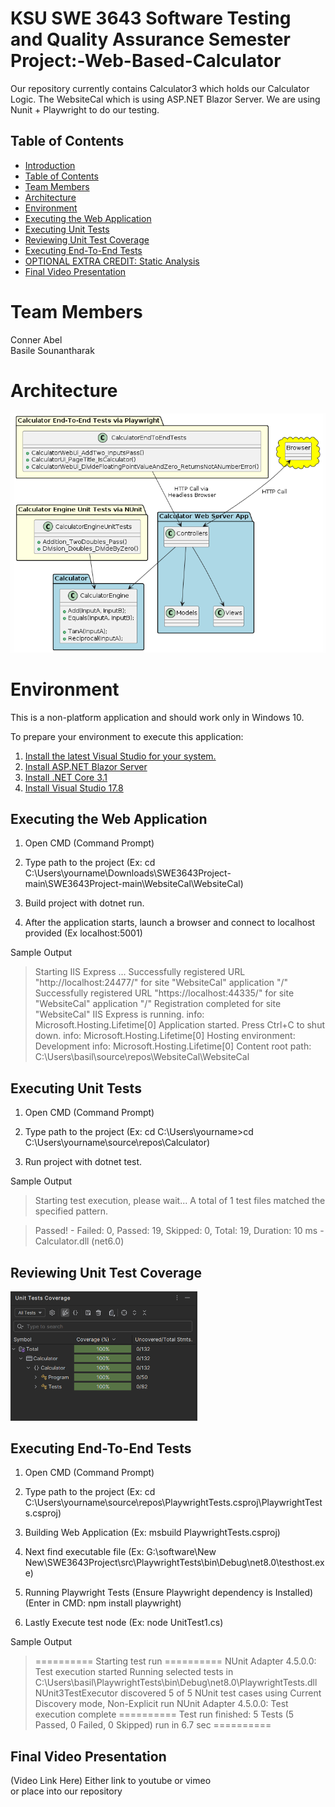 # KSU SWE 3643 Software Testing and Quality Assurance Semester Project:-Web-Based-Calculator

Our repository currently contains Calculator3 which holds our Calculator Logic. The WebsiteCal which is using ASP.NET Blazor Server. We are using Nunit + Playwright to do our testing.

## Table of Contents

-  [Introduction](#-KSU-SWE-3643-Software-Testing-and-Quality-Assurance-Semester-Project:-Web-Based-Calculator)
-  [Table of Contents](#Table-of-Contents)
-  [Team Members](#Team-Members)
-  [Architecture](#Architecture)
-  [Environment](#Environment)
-  [Executing the Web Application](#Executing-the-Web-Application)
-  [Executing Unit Tests](#Executing-Unit-Tests)
-  [Reviewing Unit Test Coverage](#Reviewing-Unit-Test-Coverage)
-  [Executing End-To-End Tests](#Executing-End-To-End-Tests)
-  [OPTIONAL EXTRA CREDIT: Static Analysis](#application-structure-requirements)
-  [Final Video Presentation](#Final-Video-Presentation)

# Team Members
Conner Abel  
Basile Sounantharak 

# Architecture
[![[image-20240128222116749]](UMLDiagram.png)](https://www.plantuml.com/plantuml/uml/VL9TQzj047pNhrYIbuJK_G5jAP4Jb_YXngHo2gKWphf5ERg-LU_3gYdvxz565ZwZsFVWysfcxtPcxjO7vKBSKAQ8kDsOVyRMMTQewe-g4Ixk55MHL61t0PTawkUmfeZP_mowLP7o7WwKcQsDHUX1MJUGQtqrjqqC-GTuswVNdnDuzZSgycD6GYcKpVU4ezP7h4pZk59qZBvasSkx0c0_tigQ00Nwu65h52oa_ZYesw7O8FfEg1DstooSlKGJ3DkoQFcUuvhGbykkzUfwJxWtM-E5CA3oGUDqzmiT2qjcXZCtJIPVH-X9bJzn3J_GRT51tZJZr7fPtraZ-KFzPB1DoZksmJ4HEY-ZfRLCCz37G7_k61aBE9sIdXGywROaf2MfNUj4o75Gy7vGkc3vIMA2cuJGMRGoPPTRbrZvzdXy7zYOkfftMTPOc41Oplq16CZZS_jqln6hO6ozP6F3awA8kTKIUFc88Jhh5npoHToiqSsSOtTu1t1IYjYOsle97efYANGIbtvRU42b2Rs7gUFMenEJA-AeuJ8nxDbeXCguYh2tBsc0uHzyENDTT-ujMXqtz0e0)

# Environment
This is a non-platform application and should work only in Windows 10.  

To prepare your environment to execute this application:
 1. [Install the latest Visual Studio for your system.](https://visualstudio.microsoft.com/downloads/)
 2. [Install ASP.NET Blazor Server](https://dotnet.microsoft.com/en-us/learn/aspnet/blazor-tutorial/install)  
 3. [Install .NET Core 3.1 ](https://dotnet.microsoft.com/en-us/download/dotnet/3.1)  
 4. [Install Visual Studio 17.8 ](https://devblogs.microsoft.com/visualstudio/visual-studio-17-8-now-available/)


## Executing the Web Application

1. Open CMD (Command Prompt)

2. Type path to the project (Ex: 
cd C:\Users\yourname\Downloads\SWE3643Project-main\SWE3643Project-main\WebsiteCal\WebsiteCal)  

3. Build project with dotnet run.

4. After the application starts, launch a browser and connect to localhost provided (Ex localhost:5001)

Sample Output

>Starting IIS Express ...
Successfully registered URL "http://localhost:24477/" for site "WebsiteCal" application "/"
Successfully registered URL "https://localhost:44335/" for site "WebsiteCal" application "/"
Registration completed for site "WebsiteCal"
IIS Express is running.
info: Microsoft.Hosting.Lifetime[0]
      Application started. Press Ctrl+C to shut down.
info: Microsoft.Hosting.Lifetime[0]
      Hosting environment: Development
info: Microsoft.Hosting.Lifetime[0]
      Content root path: C:\Users\basil\source\repos\WebsiteCal\WebsiteCal

## Executing Unit Tests

1. Open CMD (Command Prompt)

2. Type path to the project (Ex: 
cd C:\Users\yourname>cd C:\Users\yourname\source\repos\Calculator)  

3. Run project with dotnet test.



Sample Output
>Starting test execution, please wait...
A total of 1 test files matched the specified pattern.  

>Passed!  - Failed:     0, Passed:    19, Skipped:     0, Total:    19, Duration: 10 ms - Calculator.dll (net6.0)

## Reviewing Unit Test Coverage

<img src="CalculatorCoverage.png" alt="CalculatorCoverage.png" style="zoom: 50%;" />

## Executing End-To-End Tests

1. Open CMD (Command Prompt)

2. Type path to the project (Ex: 
cd C:\Users\yourname\source\repos\PlaywrightTests.csproj\PlaywrightTests.csproj)  

3. Building Web Application (Ex: msbuild PlaywrightTests.csproj)  

4. Next find executable file (Ex: G:\software\New New\SWE3643Project\src\PlaywrightTests\bin\Debug\net8.0\testhost.exe)  
  
5. Running Playwright Tests (Ensure Playwright dependency is Installed) (Enter in CMD: npm install playwright)  
  
6. Lastly Execute test node (Ex: node UnitTest1.cs)

Sample Output
>========== Starting test run ==========
NUnit Adapter 4.5.0.0: Test execution started
Running selected tests in C:\Users\basil\PlaywrightTests\bin\Debug\net8.0\PlaywrightTests.dll
   NUnit3TestExecutor discovered 5 of 5 NUnit test cases using Current Discovery mode, Non-Explicit run
NUnit Adapter 4.5.0.0: Test execution complete
========== Test run finished: 5 Tests (5 Passed, 0 Failed, 0 Skipped) run in 6.7 sec ==========

## Final Video Presentation
(Video Link Here)
Either link to youtube or vimeo  
or place into our repository


